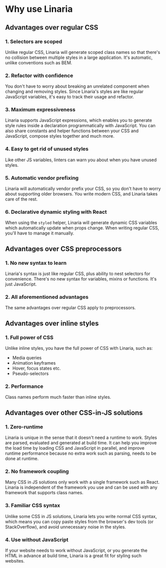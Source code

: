 # Why use Linaria

## Advantages over regular CSS

### 1. Selectors are scoped

Unlike regular CSS, Linaria will generate scoped class names so that there's no collision between multiple styles in a large application. It's automatic, unlike conventions such as BEM.

### 2. Refactor with confidence

You don't have to worry about breaking an unrelated component when changing and removing styles. Since Linaria's styles are like regular JavaScript variables, it's easy to track their usage and refactor.

### 3. Maximum expressiveness

Linaria supports JavaScript expressions, which enables you to generate style rules inside a declaration programmatically with JavaScript. You can also share constants and helper functions between your CSS and JavaScript, compose styles together and much more.

### 4. Easy to get rid of unused styles

Like other JS variables, linters can warn you about when you have unused styles.

### 5. Automatic vendor prefixing

Linaria will automatically vendor prefix your CSS, so you don't have to worry about supporting older browsers. You write modern CSS, and Linaria takes care of the rest.

### 6. Declarative dynamic styling with React

When using the `styled` helper, Linaria will generate dynamic CSS variables which automatically update when props change. When writing regular CSS, you'll have to manage it manually.

## Advantages over CSS preprocessors

### 1. No new syntax to learn

Linaria's syntax is just like regular CSS, plus ability to nest selectors for convenience. There's no new syntax for variables, mixins or functions. It's just JavaScript.

### 2. All aforementioned advantages

The same advantages over regular CSS apply to preprocessors.

## Advantages over inline styles

### 1. Full power of CSS

Unlike inline styles, you have the full power of CSS with Linaria, such as:

- Media queries
- Animation keyframes
- Hover, focus states etc.
- Pseudo-selectors

### 2. Performance

Class names perform much faster than inline styles.

## Advantages over other CSS-in-JS solutions

### 1. Zero-runtime

Linaria is unique in the sense that it doesn't need a runtime to work. Styles are parsed, evaluated and generated at build time. It can help you improve the load time by loading CSS and JavaScript in parallel, and improve runtime performance because no extra work such as parsing, needs to be done at runtime.

### 2. No framework coupling

Many CSS in JS solutions only work with a single framework such as React. Linaria is independent of the framework you use and can be used with any framework that supports class names.

### 3. Familiar CSS syntax

Unlike some CSS in JS solutions, Linaria lets you write normal CSS syntax, which means you can copy paste styles from the browser's dev tools (or StackOverflow), and avoid unnecessary noise in the styles.

### 4. Use without JavaScript

If your website needs to work without JavaScript, or you generate the HTML in advance at build time, Linaria is a great fit for styling such websites.
